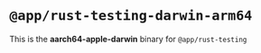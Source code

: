 # `@app/rust-testing-darwin-arm64`

This is the **aarch64-apple-darwin** binary for `@app/rust-testing`
